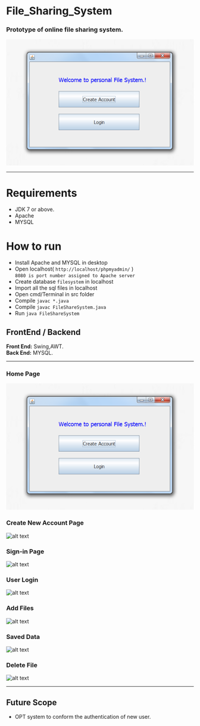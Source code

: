 # File_Sharing_System

### Prototype of online file sharing system.
![alt text](https://github.com/KartikMamodia/File_Sharing_System/blob/master/Img/FrontPage.PNG)

---

# Requirements
* JDK 7 or above.
* Apache
* MYSQL

# How to run
* Install Apache and MYSQL in desktop
* Open localhost( `http://localhost/phpmyadmin/` )  
   ```8080 is port number assigned to Apache server```
* Create database `filesystem` in localhost
* Import all the sql files in localhost
* Open cmd/Terminal in src folder
* Compile `javac *.java`
* Compile `javac FileShareSystem.java`
* Run `java FileShareSystem`


## FrontEnd / Backend  
__Front End:__ Swing,AWT.  
**Back End:** MYSQL.

---

### Home Page
![alt text](https://github.com/KartikMamodia/File_Sharing_System/blob/master/Img/FrontPage.PNG)

### Create New Account Page
![alt text](https://github.com/KartikMamodia/File_Sharing_System/blob/master/Img/CreateAccount.PNG)

### Sign-in Page
![alt text](https://github.com/KartikMamodia/File_Sharing_System/blob/master/Img/Sign-in.PNG)

### User Login
![alt text](https://github.com/KartikMamodia/File_Sharing_System/blob/master/Img/WelcomeUser.PNG)

### Add Files
![alt text](https://github.com/KartikMamodia/File_Sharing_System/blob/master/Img/SaveFileToDB.PNG)

### Saved Data
![alt text](https://github.com/KartikMamodia/File_Sharing_System/blob/master/Img/SavedData.PNG)

### Delete File
![alt text](https://github.com/KartikMamodia/File_Sharing_System/blob/master/Img/DeleteData1.PNG)

---
## Future Scope
* OPT system to conform the authentication of new user.
